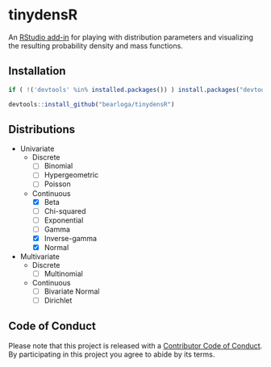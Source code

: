# tinydensR

An [RStudio add-in](https://shiny.rstudio.com/articles/gadgets.html) for playing with distribution parameters and visualizing the resulting probability density and mass functions.

## Installation

```R
if ( !('devtools' %in% installed.packages()) ) install.packages("devtools")

devtools::install_github("bearloga/tinydensR")
```

## Distributions

- Univariate
  - Discrete
    - [ ] Binomial
    - [ ] Hypergeometric
    - [ ] Poisson
  - Continuous
    - [x] Beta
    - [ ] Chi-squared
    - [ ] Exponential
    - [ ] Gamma
    - [x] Inverse-gamma
    - [x] Normal
- Multivariate
  - Discrete
    - [ ] Multinomial
  - Continuous
    - [ ] Bivariate Normal
    - [ ] Dirichlet

## Code of Conduct

Please note that this project is released with a [Contributor Code of Conduct](CONDUCT.md). By participating in this project you agree to abide by its terms.
